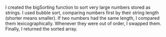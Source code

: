 I created the bigSorting function to sort very large numbers stored as strings. I used bubble sort, comparing numbers first by their string length (shorter means smaller). If two numbers had the same length, I compared them lexicographically. Whenever they were out of order, I swapped them. Finally, I returned the sorted array.